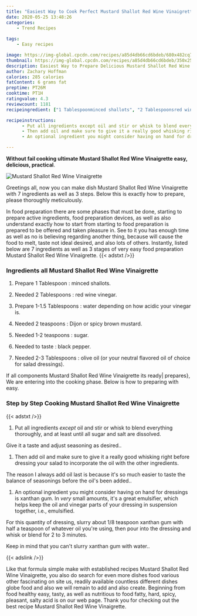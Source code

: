 ```yaml
---
title: "Easiest Way to Cook Perfect Mustard Shallot Red Wine Vinaigrette"
date: 2020-05-25 13:48:26
categories:
    - Trend Recipes
    
tags:
    - Easy recipes

image: https://img-global.cpcdn.com/recipes/a85d4db66cd6bdeb/680x482cq70/mustard-shallot-red-wine-vinaigrette-recipe-main-photo.jpg
thumbnail: https://img-global.cpcdn.com/recipes/a85d4db66cd6bdeb/350x250cq70/mustard-shallot-red-wine-vinaigrette-recipe-main-photo.jpg
description: Easiest Way to Prepare Delicious Mustard Shallot Red Wine Vinaigrette with 7 ingredients and 3 stages of easy cooking.
author: Zachary Hoffman
calories: 285 calories
fatContent: 6 grams fat
preptime: PT26M
cooktime: PT1H
ratingvalue: 4.3
reviewcount: 1181
recipeingredient: ["1 Tablespoonminced shallots", "2 Tablespoonsred wine vinegar", "1-1.5 Tablespoonswater depending on how acidic your vinegar is", "2 teaspoonsDijon or spicy brown mustard", "1-2 teaspoonssugar", "to tasteblack pepper", "2-3 Tablespoonsolive oil or your neutral flavored oil of choice for salad dressings"]

recipeinstructions: 
      - Put all ingredients except oil and stir or whisk to blend everything thoroughly and at least until all sugar and salt are dissolvedGive it a taste and adjust seasoning as desired 
      - Then add oil and make sure to give it a really good whisking right before dressing your salad to incorporate the oil with the other ingredientsThe reason I always add oil last is because its so much easier to taste the balance of seasonings before the oils been added 
      - An optional ingredient you might consider having on hand for dressings is xanthan gum In very small amounts its a great emulsifier which helps keep the oil and vinegar parts of your dressing in suspension together ie emulsifiedFor this quantity of dressing slurry about 18 teaspoon xanthan gum with half a teaspoon of whatever oil youre using then pour into the dressing and whisk or blend for 2 to 3 minutesKeep in mind that you cant slurry xanthan gum with water

---
```




**Without fail cooking ultimate Mustard Shallot Red Wine Vinaigrette easy, delicious, practical**. 


![Mustard Shallot Red Wine Vinaigrette](https://img-global.cpcdn.com/recipes/a85d4db66cd6bdeb/680x482cq70/mustard-shallot-red-wine-vinaigrette-recipe-main-photo.jpg "Mustard Shallot Red Wine Vinaigrette")




Greetings all, now you can make dish Mustard Shallot Red Wine Vinaigrette with 7 ingredients as well as 3 steps. Below this is exactly how to prepare, please thoroughly meticulously.

In food preparation there are some phases that must be done, starting to prepare active ingredients, food preparation devices, as well as also understand exactly how to start from starting to food preparation is prepared to be offered and taken pleasure in. See to it you has enough time as well as no is believing regarding another thing, because will cause the food to melt, taste not ideal desired, and also lots of others. Instantly, listed below are 7 ingredients as well as 3 stages of very easy food preparation Mustard Shallot Red Wine Vinaigrette.
{{< adstxt />}}

### Ingredients all Mustard Shallot Red Wine Vinaigrette


1. Prepare 1 Tablespoon : minced shallots.

1. Needed 2 Tablespoons : red wine vinegar.

1. Prepare 1-1.5 Tablespoons : water depending on how acidic your vinegar is.

1. Needed 2 teaspoons : Dijon or spicy brown mustard.

1. Needed 1-2 teaspoons : sugar.

1. Needed to taste : black pepper.

1. Needed 2-3 Tablespoons : olive oil (or your neutral flavored oil of choice for salad dressings).



If all components Mustard Shallot Red Wine Vinaigrette its ready| prepares}, We are entering into the cooking phase. Below is how to preparing with easy.

### Step by Step Cooking Mustard Shallot Red Wine Vinaigrette

{{< adstxt />}}


1. Put all ingredients *except* oil and stir or whisk to blend everything thoroughly, and at least until all sugar and salt are dissolved.

Give it a taste and adjust seasoning as desired..



1. Then add oil and make sure to give it a really good whisking right before dressing your salad to incorporate the oil with the other ingredients.

The reason I always add oil last is because it&#39;s so much easier to taste the balance of seasonings before the oil&#39;s been added..



1. An optional ingredient you might consider having on hand for dressings is xanthan gum. In *very* small amounts, it&#39;s a great emulsifier, which helps keep the oil and vinegar parts of your dressing in suspension together, i.e., emulsified.

For this quantity of dressing, slurry about 1/8 teaspoon xanthan gum with half a teaspoon of whatever oil you&#39;re using, then pour into the dressing and whisk or blend for 2 to 3 minutes.

Keep in mind that you can&#39;t slurry xanthan gum with water..





{{< adslink />}}

Like that formula simple make with established recipes Mustard Shallot Red Wine Vinaigrette, you also do search for even more dishes food various other fascinating on site us, readily available countless different dishes globe food and also we will remain to add and also create. Beginning from food healthy easy, tasty, as well as nutritious to food fatty, hard, spicy, pleasant, salty acid is on our web page. Thank you for checking out the best recipe Mustard Shallot Red Wine Vinaigrette.
